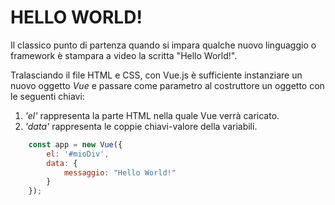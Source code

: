 # HELLO WORLD!
Il classico punto di partenza quando si impara qualche nuovo linguaggio o framework è stampara a video la scritta "Hello World!".

Tralasciando il file HTML e CSS, con Vue.js è sufficiente instanziare un nuovo oggetto _Vue_ e passare come parametro al costruttore un oggetto con le seguenti chiavi:

1. _'el'_ rappresenta la parte HTML nella quale Vue verrà caricato.
2. _'data'_ rappresenta le coppie chiavi-valore della variabili.

```Javascript
    const app = new Vue({
        el: '#mioDiv',
        data: {
            messaggio: "Hello World!"
        }
    });
```